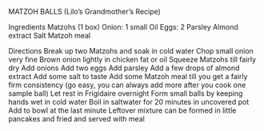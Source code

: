 MATZOH BALLS (Lilo’s Grandmother’s Recipe)

Ingredients
Matzohs (1 box)
Onion: 1 small
Oil
Eggs: 2
Parsley
Almond extract
Salt
Matzoh meal

Directions
Break up two Matzohs and soak in cold water
Chop small onion very fine
Brown onion lightly in chicken fat or oil
Squeeze Matzohs till fairly dry
Add onions
Add two eggs
Add parsley
Add a few drops of almond extract
Add some salt to taste
Add some Matzoh meal till you get a fairly firm consistency (go easy, you can always add more after you cook one sample ball)
Let rest in Frigidaire overnight
Form small balls by keeping hands wet in cold water
Boil in saltwater for 20 minutes in uncovered pot
Add to bowl at the last minute
Leftover mixture can be formed in little pancakes and fried and served with meal

